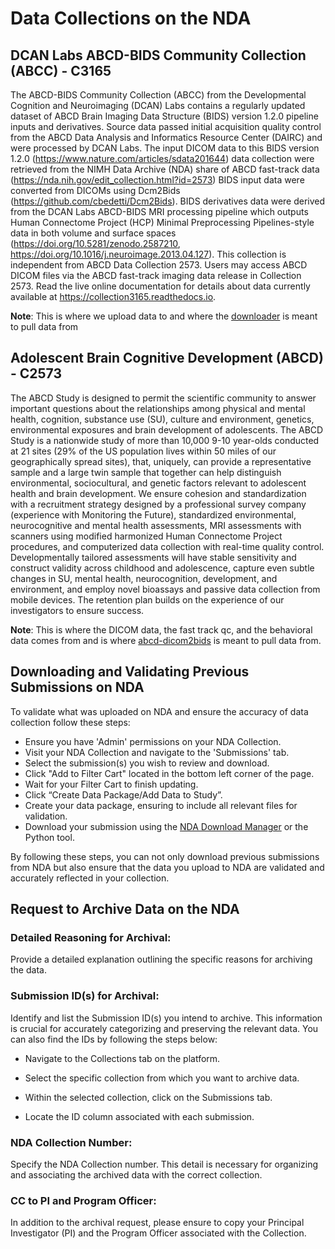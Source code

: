 # Data Collections on the NDA

## DCAN Labs ABCD-BIDS Community Collection (ABCC) - C3165

The ABCD-BIDS Community Collection (ABCC) from the Developmental Cognition and Neuroimaging (DCAN) Labs contains a regularly updated dataset of ABCD Brain Imaging Data Structure (BIDS) version 1.2.0 pipeline inputs and derivatives. Source data passed initial acquisition quality control from the ABCD Data Analysis and Informatics Resource Center (DAIRC) and were processed by DCAN Labs. The input DICOM data to this BIDS version 1.2.0 (https://www.nature.com/articles/sdata201644) data collection were retrieved from the NIMH Data Archive (NDA) share of ABCD fast-track data (https://nda.nih.gov/edit_collection.html?id=2573) BIDS input data were converted from DICOMs using Dcm2Bids (https://github.com/cbedetti/Dcm2Bids). BIDS derivatives data were derived from the DCAN Labs ABCD-BIDS MRI processing pipeline which outputs Human Connectome Project (HCP) Minimal Preprocessing Pipelines-style data in both volume and surface spaces (https://doi.org/10.5281/zenodo.2587210, https://doi.org/10.1016/j.neuroimage.2013.04.127). This collection is independent from ABCD Data Collection 2573. Users may access ABCD DICOM files via the ABCD fast-track imaging data release in Collection 2573. Read the live online documentation for details about data currently available at https://collection3165.readthedocs.io.

**Note**: This is where we upload data to and where the [downloader](https://github.com/DCAN-Labs/nda-abcd-s3-downloader) is meant to pull data from

## Adolescent Brain Cognitive Development (ABCD) - C2573

The ABCD Study is designed to permit the scientific community to answer important questions about the relationships among physical and mental health, cognition, substance use (SU), culture and environment, genetics, environmental exposures and brain development of adolescents. The ABCD Study is a nationwide study of more than 10,000 9-10 year-olds conducted at 21 sites (29% of the US population lives within 50 miles of our geographically spread sites), that, uniquely, can provide a representative sample and a large twin sample that together can help distinguish environmental, sociocultural, and genetic factors relevant to adolescent health and brain development. We ensure cohesion and standardization with a recruitment strategy designed by a professional survey company (experience with Monitoring the Future), standardized environmental, neurocognitive and mental health assessments, MRI assessments with scanners using modified harmonized Human Connectome Project procedures, and computerized data collection with real-time quality control. Developmentally tailored assessments will have stable sensitivity and construct validity across childhood and adolescence, capture even subtle changes in SU, mental health, neurocognition, development, and environment, and employ novel bioassays and passive data collection from mobile devices. The retention plan builds on the experience of our investigators to ensure success.

**Note**: This is where the DICOM data, the fast track qc, and the behavioral data comes from and is where [abcd-dicom2bids](https://github.com/DCAN-Labs/abcd-dicom2bids) is meant to pull data from.

##  Downloading and Validating Previous Submissions on NDA

To validate what was uploaded on NDA and ensure the accuracy of data collection follow these steps:

- Ensure you have 'Admin' permissions on your NDA Collection.
- Visit your NDA Collection and navigate to the 'Submissions' tab.
- Select the submission(s) you wish to review and download.
- Click "Add to Filter Cart" located in the bottom left corner of the page.
- Wait for your Filter Cart to finish updating.
- Click “Create Data Package/Add Data to Study”.
- Create your data package, ensuring to include all relevant files for validation.
- Download your submission using the [NDA Download Manager](https://nda.nih.gov/nda/nda-tools#download-manager) or the Python tool.

By following these steps, you can not only download previous submissions from NDA but also ensure that the data you upload to NDA are validated and accurately reflected in your collection.


## Request to Archive Data on the NDA

### Detailed Reasoning for Archival:

Provide a detailed explanation outlining the specific reasons for archiving the data.

### Submission ID(s) for Archival:

Identify and list the Submission ID(s) you intend to archive. This information is crucial for accurately categorizing and preserving the relevant data. You can also find the IDs by following the steps below:

- Navigate to the Collections tab on the platform.

- Select the specific collection from which you want to archive data.

- Within the selected collection, click on the Submissions tab.

- Locate the ID column associated with each submission. 

### NDA Collection Number:

Specify the NDA Collection number. This detail is necessary for organizing and associating the archived data with the correct collection.

### CC to PI and Program Officer:

In addition to the archival request, please ensure to copy your Principal Investigator (PI) and the Program Officer associated with the Collection. 
